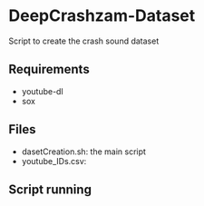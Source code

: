# DeepCrashzam-Dataset
Script to create the crash sound dataset


## Requirements
- youtube-dl
- sox

## Files
- dasetCreation.sh: the main script
- youtube_IDs.csv: 

## Script running
